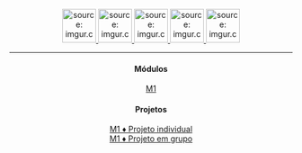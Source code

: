 <br>
<div align="center">
    <a href="#">    
        <img src="https://i.imgur.com/QSU2Ksh.png" title="source: imgur.com" 
        width="60px"/>
    </a>
    <a href="#">
        <img src="https://i.imgur.com/75ZnyoP.png" title="source: imgur.com" 
        width="60px"/>
    </a>
    <a href="#">
        <img src="https://i.imgur.com/RjWGTVn.png" title="source: imgur.com" 
        width="60px"/>
    </a>
     <a href="#">    
        <img src="https://i.imgur.com/Qx9OlTM.png" title="source: imgur.com" 
        width="60px"/>
    </a>
    <a href="#">    
        <img src="https://i.imgur.com/qLlcRS9.png" title="source: imgur.com" 
        width="60px"/>
    </a>
</div>
<hr>
<div align="center">
    <h4>Módulos</h4>
    <a href="https://github.com/Resilia-por-Ebony/TurmaRD/tree/upstream/M1" >
        M1
    </a><br>
    <h4>Projetos</h4>
    <a href="https://github.com/Resilia-por-Ebony/TurmaRD/tree/main/M1/Projeto-Individual" >
        M1 ♦ Projeto individual
    </a><br>
    <a href="#" >
        M1 ♦ Projeto em grupo
    </a>
</div>
<br /><br />

